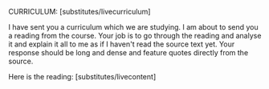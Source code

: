 CURRICULUM: [substitutes/livecurriculum]

I have sent you a curriculum which we are studying. I am about to send you a reading from the course. Your job is to go through the reading and analyse it and explain it all to me as if I haven't read the source text yet. Your response should be long and dense and feature quotes directly from the source.

Here is the reading: [substitutes/livecontent]